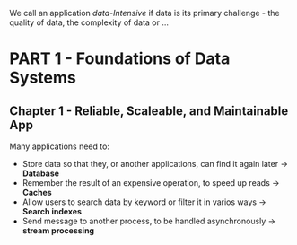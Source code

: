 We call an application *data-Intensive* if data is its primary challenge - the quality of data, the complexity of data or ...


# PART 1 - Foundations of Data Systems
## Chapter 1 - Reliable, Scaleable, and Maintainable App


Many applications need to:
- Store data so that they, or another applications, can find it again later -> **Database**
- Remember the result of an expensive operation, to speed up reads -> **Caches**
- Allow users to search data by keyword or filter it in varios ways -> **Search indexes**
- Send message to another process, to be handled asynchronously -> **stream processing**

